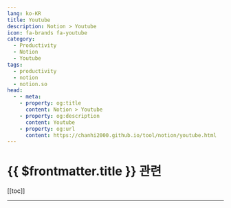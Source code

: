 ```yaml
---
lang: ko-KR
title: Youtube
description: Notion > Youtube
icon: fa-brands fa-youtube
category:
  - Productivity
  - Notion
  - Youtube
tags:
  - productivity
  - notion
  - notion.so
head:
  - - meta:
    - property: og:title
      content: Notion > Youtube
    - property: og:description
      content: Youtube
    - property: og:url
      content: https://chanhi2000.github.io/tool/notion/youtube.html
---
```


# {{ $frontmatter.title }} 관련

[[toc]]

---

<MyYouTubeItems jsonName="yu-Notion" /><!-- Notion -->
<MyYouTubeItems jsonName="yu-MariePoulin" /><!-- Marie Poulin -->
<MyYouTubeItems jsonName="yu-RhettCoots" /><!-- Rhett Coots -->
<MyYouTubeItems jsonName="yu-ThomasFrankExplains" /><!-- Thomas Frank Explains -->
<MyYouTubeItems jsonName="yu-landmarklabs" /><!-- Landmark Labs -->
<MyYouTubeItems jsonName="yu-seulki" /><!-- 슬기로운 슬기 -->
<MyYouTubeItems jsonName="yu-mfreihaendig" /><!-- Matthias Frank -->
<MyYouTubeItems jsonName="yu-wawa_geul" /><!-- 와와글 -->
<MyYouTubeItems jsonName="yu-0won" /><!-- 노션 연구소 -->
<MyYouTubeItems jsonName="yu-yegrina._." /><!-- 예그리나 -->
<MyYouTubeItems jsonName="yu-sirealco" /><!-- 시리얼 Sireal -->
<MyYouTubeItems jsonName="yu-dormi0927" /><!-- 도르미 Dormi -->
<MyYouTubeItems jsonName="yu-madame_choii" /><!-- 시간기획자 마담초이 -->
<MyYouTubeItems jsonName="yu-DemetriPanici" /><!-- Demetri Panici - Productivity Coach -->
<MyYouTubeItems jsonName="yu-warm_hearted_t" /><!-- 따뜻한 보건티 -->
<MyYouTubeItems jsonName="yu-marcusstone6273" /><!-- Marcus Stone -->
<MyYouTubeItems jsonName="yu-Bardeenai" /><!-- Bardeen -->
<MyYouTubeItems jsonName="yu-Ginseng_Youngman" /><!-- 홍청이의 방방곡곡 -->
<MyYouTubeItems jsonName="yu-learningspoons" /><!-- 러닝스푼즈 - 성장이 필요한 순간 -->
<MyYouTubeItems jsonName="yu-notionactually" /><!-- 노션다움 - 노션을 나만의 비서로! -->
<MyYouTubeItems jsonName="yu-creative_cove" /><!-- Creative Cove -->
<MyYouTubeItems jsonName="yu-life_debugger" /><!-- 친절한 개발자, 제임스 -->

<TagLinks />